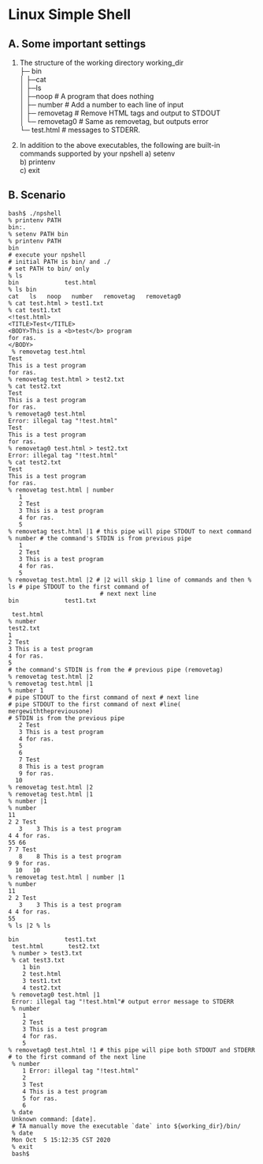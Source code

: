 # Linux Simple Shell


## A. Some important settings
1. The structure of the working directory
working_dir  
├─ b​in  
│ ├─​cat  
│ ├─​ls  
│ ├─​noop   # A program that does nothing  
│ ├─ ​number    # Add a number to each line of input  
│ ├─ ​removetag # Remove HTML tags and output to STDOUT  
│ └─ ​removetag0 # Same as removetag, but outputs error  
└─ test.html # messages to STDERR.  

2. In addition to the above executables, the following are built-in commands
supported by your npshell
a) setenv  
b) printenv   
c) exit  

## B. Scenario
```
bash$ ./npshell
% printenv PATH
bin:.
% setenv PATH bin
% printenv PATH
bin
#​ execute your npshell
#​ initial PATH is bin/ and ./
#​ set PATH to bin/ only
% ls
bin             test.html
% ls bin
cat   ls   noop   number   removetag   removetag0
% cat test.html > test1.txt
% cat test1.txt
<!test.html>
<TITLE>Test</TITLE>
<BODY>This is a <b>test</b> program
for ras.
</BODY>
 % removetag test.html
Test
This is a test program
for ras.
% removetag test.html > test2.txt
% cat test2.txt
Test
This is a test program
for ras.
% removetag0 test.html
Error: illegal tag "!test.html"
Test
This is a test program
for ras.
% removetag0 test.html > test2.txt
Error: illegal tag "!test.html"
% cat test2.txt
Test
This is a test program
for ras.
% removetag test.html | number
   1
   2 Test
   3 This is a test program
   4 for ras.
   5
% removetag test.html |1 ​# this pipe will pipe STDOUT to next command % number ​# the command's STDIN is from previous pipe
   1
   2 Test
   3 This is a test program
   4 for ras.
   5
% removetag test.html |2 ​# |2 will skip 1 line of commands and then % ls ​# pipe STDOUT to the first command of
                          # next next line
bin             test1.txt

 test.html
% number
test2.txt
1
2 Test
3 This is a test program
4 for ras.
5
#​ the command's STDIN is from the ​# previous pipe (removetag)
% removetag test.html |2
% removetag test.html |1
% number 1
​# pipe STDOUT to the first command of next # next line
​# pipe STDOUT to the first command of next #line(​mergewiththepreviousone)
​# STDIN is from the previous pipe
   2 Test
   3 This is a test program
   4 for ras.
   5
   6
   7 Test
   8 This is a test program
   9 for ras.
  10
% removetag test.html |2
% removetag test.html |1
% number |1
% number
11
2 2 Test
   3    3 This is a test program
4 4 for ras.
55 66
7 7 Test
   8    8 This is a test program
9 9 for ras.
  10   10
% removetag test.html | number |1
% number
11
2 2 Test
   3    3 This is a test program
4 4 for ras.
55
% ls |2 % ls

bin             test1.txt
 test.html       test2.txt
 % number > test3.txt
 % cat test3.txt
    1 bin
    2 test.html
    3 test1.txt
    4 test2.txt
 % removetag0 test.html |1
 Error: illegal tag "!test.html"​# output error message to STDERR
 % number
    1
    2 Test
    3 This is a test program
    4 for ras.
    5
% removetag0 test.html !1 ​# this pipe will pipe both STDOUT and STDERR ​# to the first command of the next line
 % number
    1 Error: illegal tag "!test.html"
    2
    3 Test
    4 This is a test program
    5 for ras.
    6
 % date
 Unknown command: [date].
 # TA manually move the executable `date` into ${working_dir}/bin/
 % date
 Mon Oct  5 15:12:35 CST 2020
 % exit
 bash$
```